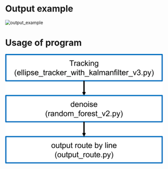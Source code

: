 # Output example
![output_example](https://github.com/shunkode/micro_object_tracking/blob/v3/output_example.gif)
# Usage of program
![program usage](https://github.com/shunkode/micro_object_tracking/blob/v3/usage.png)
